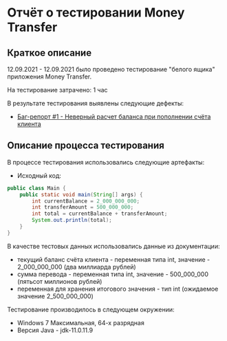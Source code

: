 # Отчёт о тестировании Money Transfer

## Краткое описание

12.09.2021 - 12.09.2021 было проведено тестирование "белого ящика" приложения Money Transfer.

На тестирование затрачено: 1 час

В результате тестирования выявлены следующие дефекты:
* [Баг-репорт #1 - Неверный расчет баланса при пополнении счёта клиента](https://github.com/Vikitoga/money-transfer/issues/1#issue-995159166)


## Описание процесса тестирования

В процессе тестирования использовались следующие артефакты:
* Исходный код: 
```java
public class Main {
    public static void main(String[] args) {
        int currentBalance = 2_000_000_000;
        int transferAmount = 500_000_000;
        int total = currentBalance + transferAmount;
        System.out.println(total);
    }
}
```
В качестве тестовых данных использовались данные из документации:
* текущий баланс счёта клиента - переменная типа int, значение - 2_000_000_000 (два миллиарда рублей)
* сумма перевода - переменная типа int, значение - 500_000_000 (пятьсот миллионов рублей)
* переменная для хранения итогового значения - тип int (ожидаемое значение 2_500_000_000)

Тестирование производилось в следующем окружении:
* Windows 7 Максимальная, 64-х разрядная
* Версия Java - jdk-11.0.11.9
